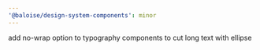 ```yaml
---
'@baloise/design-system-components': minor
---
```


add no-wrap option to typography components to cut long text with ellipse
